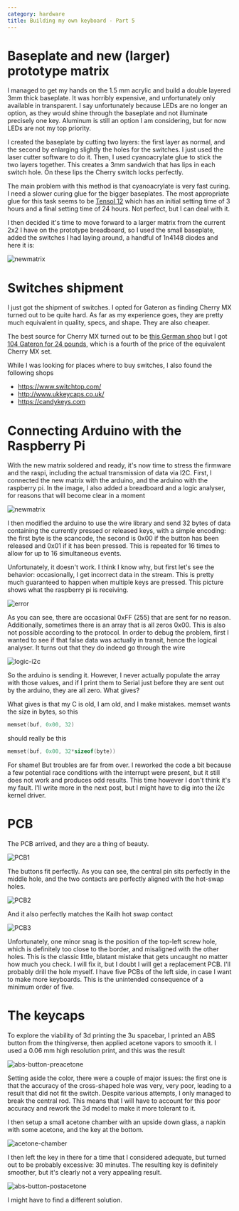 ```yaml
---
category: hardware
title: Building my own keyboard - Part 5
---
```


# Baseplate and new (larger) prototype matrix

I managed to get my hands on the 1.5 mm acrylic and build a double layered 3mm thick baseplate.
It was horribly expensive, and unfortunately only available in transparent. I
say unfortunately because LEDs are no longer an option, as they would shine
through the baseplate and not illuminate precisely one key.  Aluminum is still
an option I am considering, but for now LEDs are not my top priority.

I created the baseplate by cutting two layers: the first layer as normal, and the second by 
enlarging slightly the holes for the switches. I just used the laser cutter software to do it.
Then, I used cyanoacrylate glue to stick the two layers together. This creates a 3mm sandwich that 
has lips in each switch hole. On these lips the Cherry switch locks perfectly.

The main problem with this method is that cyanoacrylate is very fast curing. I
need a slower curing glue for the bigger baseplates. The most appropriate glue
for this task seems to be [Tensol
12](https://www.amazon.co.uk/gp/product/B07G4Z1PFT/ref=ox_sc_act_title_1?smid=A1ODUIM79K8PMU&psc=1)
which has an initial setting time of 3 hours and a final setting time of 24
hours. Not perfect, but I can deal with it.

I then decided it's time to move forward to a larger matrix from the current
2x2 I have on the prototype breadboard, so I used the small baseplate, added the switches
I had laying around, a handful of 1n4148 diodes and here it is:

![newmatrix](https://raw.githubusercontent.com/stefanoborini/keymine/master/pics/IMG-20191006-WA0004.jpg)

# Switches shipment

I just got the shipment of switches. I opted for Gateron as finding Cherry MX turned out to be quite hard.
As far as my experience goes, they are pretty much equivalent in quality, specs, and shape. They are also
cheaper.

The best source for Cherry MX turned out to be [this German shop](https://www.reichelt.de/Tastaturzubehoer/2/index.html?ACTION=2&LA=3&GROUPID=8099)
but I got [104 Gateron for 24 pounds](https://www.amazon.co.uk/dp/B07K7JSRWN/ref=pe_3187911_189395841_TE_3p_dp_1), which is a fourth of the price
of the equivalent Cherry MX set.

While I was looking for places where to buy switches, I also found the following shops

- https://www.switchtop.com/
- http://www.ukkeycaps.co.uk/
- https://candykeys.com


# Connecting Arduino with the Raspberry Pi

With the new matrix soldered and ready, it's now time to stress the firmware and the raspi, including the actual
transmission of data via I2C.
First, I connected the new matrix with the arduino, and the arduino with the
raspberry pi. In the image, I also added a breadboard and a logic analyser, for
reasons that will become clear in a moment

![newmatrix](https://raw.githubusercontent.com/stefanoborini/keymine/master/pics/20191012_200652.jpg)

I then modified the arduino to use the wire library and send 32 bytes of data containing the currently
pressed or released keys, with a simple encoding: the first byte is the scancode, the second is 0x00 if the button has been released
and 0x01 if it has been pressed. This is repeated for 16 times to allow for up to 16 simultaneous events.

Unfortunately, it doesn't work. I think I know why, but first let's see the behavior: occasionally, I get incorrect data
in the stream. This is pretty much guaranteed to happen when multiple keys are pressed. This picture shows what the raspberry pi 
is receiving.

![error](https://raw.githubusercontent.com/stefanoborini/keymine/master/pics/20191012_200613.jpg)

As you can see, there are occasional 0xFF (255) that are sent for no reason. Additionally, sometimes there is an array
that is all zeros 0x00. This is also not possible according to the protocol.
In order to debug the problem, first I wanted to see if that false data was actually in transit, hence the logical analyser.
It turns out that they do indeed go through the wire

![logic-i2c](https://raw.githubusercontent.com/stefanoborini/keymine/master/pics/logic-i2c.png)

So the arduino is sending it. However, I never actually populate the array with those values, and if I print them
to Serial just before they are sent out by the arduino, they are all zero. What gives?

What gives is that my C is old, I am old, and I make mistakes. memset wants the size in bytes, so this

```c
memset(buf, 0x00, 32)
```

should really be this

```c
memset(buf, 0x00, 32*sizeof(byte))
```

For shame! But troubles are far from over. I reworked the code a bit because a few potential race conditions
with the interrupt were present, but it still does not work and produces odd results. This time however I don't think
it's my fault. I'll write more in the next post, but I might have to dig into the i2c kernel driver.

# PCB

The PCB arrived, and they are a thing of beauty.

![PCB1](https://raw.githubusercontent.com/stefanoborini/keymine/master/pics/20191015_200659.jpg)

The buttons fit perfectly. As you can see, the central pin sits perfectly in the middle hole, and the two contacts
are perfectly aligned with the hot-swap holes.

![PCB2](https://raw.githubusercontent.com/stefanoborini/keymine/master/pics/20191015_200750.jpg)

And it also perfectly matches the Kailh hot swap contact

![PCB3](https://raw.githubusercontent.com/stefanoborini/keymine/master/pics/IMG-20191016-WA0002.jpeg)

Unfortunately, one minor snag is the position of the top-left screw hole, which
is definitely too close to the border, and misaligned with the other holes.
This is the classic little, blatant mistake that gets uncaught no matter how
much you check. I will fix it, but I doubt I will get a replacement PCB. I'll
probably drill the hole myself. I have five PCBs of the left side, in case I
want to make more keyboards. This is the unintended consequence of a minimum
order of five.

# The keycaps

To explore the viability of 3d printing the 3u spacebar, I printed an ABS button from the thingiverse, then applied
acetone vapors to smooth it. I used a 0.06 mm high resolution print, and this was the result 

![abs-button-preacetone](https://raw.githubusercontent.com/stefanoborini/keymine/master/pics/abs-button-preacetone.png)

Setting aside the color, there were a couple of major issues: the first one is that the accuracy of the cross-shaped 
hole was very, very poor, leading to a result that did not fit the switch. Despite various attempts, I only managed to break the 
central rod. This means that I will have to account for this poor accuracy and rework the 3d model to make it more tolerant to it.

I then setup a small acetone chamber with an upside down glass, a napkin with some acetone, and the key at the bottom.

![acetone-chamber](https://raw.githubusercontent.com/stefanoborini/keymine/master/pics/acetone-chamber.jpg)

I then left the key in there for a time that I considered adequate, but turned out to be probably excessive: 30 minutes. The resulting key
is definitely smoother, but it's clearly not a very appealing result.

![abs-button-postacetone](https://raw.githubusercontent.com/stefanoborini/keymine/master/pics/abs-button-postacetone.png)

I might have to find a different solution.
